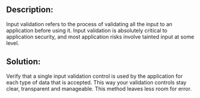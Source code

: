 ## Description:

Input validation refers to the process of validating all the input to an application
before using it. Input validation is absolutely critical to application security,
and most application risks involve tainted input at some level.

## Solution:

Verify that a single input validation control is used by the application for each
type of data that is accepted. This way your validation controls stay clear, transparent
and manageable. This method leaves less room for error.

